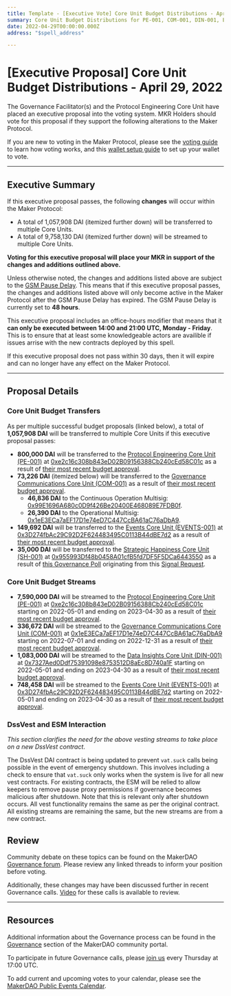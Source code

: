 ```yaml
---
title: Template - [Executive Vote] Core Unit Budget Distributions - April 29, 2022
summary: Core Unit Budget Distributions for PE-001, COM-001, DIN-001, EVENTS-001, and SH-001.
date: 2022-04-29T00:00:00.000Z
address: "$spell_address"

---
```

# [Executive Proposal] Core Unit Budget Distributions - April 29, 2022

The Governance Facilitator(s) and the Protocol Engineering Core Unit have placed an executive proposal into the voting system. MKR Holders should vote for this proposal if they support the following alterations to the Maker Protocol.

If you are new to voting in the Maker Protocol, please see the [voting guide](https://community-development.makerdao.com/en/learn/governance/how-voting-works/) to learn how voting works, and this [wallet setup guide](https://community-development.makerdao.com/en/learn/governance/voting-setup/) to set up your wallet to vote.

---

## Executive Summary

If this executive proposal passes, the following **changes** will occur within the Maker Protocol:
- A total of 1,057,908 DAI (itemized further down) will be transferred to multiple Core Units.
- A total of 9,758,130 DAI (itemized further down) will be streamed to multiple Core Units.

**Voting for this executive proposal will place your MKR in support of the changes and additions outlined above.**

Unless otherwise noted, the changes and additions listed above are subject to the [GSM Pause Delay](https://manual.makerdao.com/parameter-index/core/param-gsm-pause-delay). This means that if this executive proposal passes, the changes and additions listed above will only become active in the Maker Protocol after the GSM Pause Delay has expired. The GSM Pause Delay is currently set to **48 hours**.

This executive proposal includes an office-hours modifier that means that it **can only be executed between 14:00 and 21:00 UTC, Monday - Friday**. This is to ensure that at least some knowledgeable actors are availible if issues arrise with the new contracts deployed by this spell.

If this executive proposal does not pass within 30 days, then it will expire and can no longer have any effect on the Maker Protocol.

---

## Proposal Details


### Core Unit Budget Transfers

As per multiple successful budget proposals (linked below), a total of **1,057,908 DAI** will be transferred to multiple Core Units if this executive proposal passes:

- **800,000 DAI** will be transferred to the [Protocol Engineering Core Unit (PE-001)](https://mips.makerdao.com/mips/details/MIP39c2SP7) at [0xe2c16c308b843eD02B09156388Cb240cEd58C01c](https://etherscan.io/address/0xe2c16c308b843eD02B09156388Cb240cEd58C01c) as a result of [their most recent budget approval](https://vote.makerdao.com/polling/QmWphKJY#poll-detail).
- **73,226 DAI** (itemized below) will be transferred to the [Governance Communications Core Unit (COM-001)](https://mips.makerdao.com/mips/details/MIP39c2SP30) as a result of [their most recent budget approval](https://vote.makerdao.com/polling/QmWQBUi6#poll-detail).
	- **46,836 DAI** to the Continuous Operation Multisig: [0x99E1696A680c0D9f426Be20400E468089E7FDB0f](https://etherscan.io/address/0x99E1696A680c0D9f426Be20400E468089E7FDB0f).
	- **26,390 DAI** to the Operational Multisig: [0x1eE3ECa7aEF17D1e74eD7C447CcBA61aC76aDbA9](https://etherscan.io/address/0x1eE3ECa7aEF17D1e74eD7C447CcBA61aC76aDbA9).
- **149,692 DAI** will be transferred to the [Events Core Unit (EVENTS-001)](https://mips.makerdao.com/mips/details/MIP39c2SP32) at [0x3D274fbAc29C92D2F624483495C0113B44dBE7d2](https://etherscan.io/address/0x3D274fbAc29C92D2F624483495C0113B44dBE7d2) as a result of [their most recent budget approval](https://vote.makerdao.com/polling/QmSVzGcm#poll-detail).
- **35,000 DAI** will be transferred to the [Strategic Happiness Core Unit (SH-001)](https://mips.makerdao.com/mips/details/MIP39c2SP11) at [0x955993Df48b0458A01cfB5fd7DF5F5DCa6443550](https://etherscan.io/address/0x955993Df48b0458A01cfB5fd7DF5F5DCa6443550) as a result of [this Governance Poll](https://vote.makerdao.com/polling/QmVdxBE5#poll-detail) originating from this [Signal Request](https://forum.makerdao.com/t/signal-request-extend-shcu-sh-001-budget-until-may-governance-cycle/14511).

### Core Unit Budget Streams

- **7,590,000 DAI** will be streamed to the [Protocol Engineering Core Unit (PE-001)](https://mips.makerdao.com/mips/details/MIP39c2SP7) at [0xe2c16c308b843eD02B09156388Cb240cEd58C01c](https://etherscan.io/address/0xe2c16c308b843eD02B09156388Cb240cEd58C01c) starting on 2022-05-01 and ending on 2023-04-30 as a result of [their most recent budget approval](https://vote.makerdao.com/polling/QmWphKJY#poll-detail).
- **336,672 DAI** will be streamed to the [Governance Communications Core Unit (COM-001)](https://mips.makerdao.com/mips/details/MIP39c2SP30) at [0x1eE3ECa7aEF17D1e74eD7C447CcBA61aC76aDbA9](https://etherscan.io/address/0x1eE3ECa7aEF17D1e74eD7C447CcBA61aC76aDbA9) starting on 2022-07-01 and ending on 2022-12-31 as a result of [their most recent budget approval](https://vote.makerdao.com/polling/QmWQBUi6#poll-detail).
- **1,083,000 DAI** will be streamed to the [Data Insights Core Unit (DIN-001)](https://mips.makerdao.com/mips/details/MIP39c2SP31) at [0x7327Aed0Ddf75391098e8753512D8aEc8D740a1F](https://etherscan.io/address/0x7327Aed0Ddf75391098e8753512D8aEc8D740a1F) starting on 2022-05-01 and ending on 2023-04-30 as a result of [their most recent budget approval](https://vote.makerdao.com/polling/Qme3VaY4#poll-detail).
- **748,458 DAI** will be streamed to the [Events Core Unit (EVENTS-001)](https://mips.makerdao.com/mips/details/MIP39c2SP32) at [0x3D274fbAc29C92D2F624483495C0113B44dBE7d2](https://etherscan.io/address/0x3D274fbAc29C92D2F624483495C0113B44dBE7d2) starting on 2022-05-01 and ending on 2023-04-30 as a result of [their most recent budget approval](https://vote.makerdao.com/polling/QmSVzGcm#poll-detail).

### DssVest and ESM Interaction

_This section clarifies the need for the above vesting streams to take place on a new DssVest contract_.

The DssVest DAI contract is being updated to prevent `vat.suck` calls being possible in the event of emergency shutdown. This involves including a check to ensure that `vat.suck` only works when the system is live for all new vest contracts. For existing contracts, the ESM will be relied to allow keepers to remove pause proxy permissions if governance becomes malicious after shutdown. Note that this is relevant only after shutdown occurs. All vest functionality remains the same as per the original contract. All existing streams are remaining the same, but the new streams are from a new contract.


## Review

Community debate on these topics can be found on the MakerDAO [Governance forum](https://forum.makerdao.com/). Please review any linked threads to inform your position before voting.

Additionally, these changes may have been discussed further in recent Governance calls. [Video](https://www.youtube.com/playlist?list=PLLzkWCj8ywWNq5-90-Id6VPSsrk4OWVan) for these calls is available to review.

---

## Resources

Additional information about the Governance process can be found in the [Governance](https://community-development.makerdao.com/en/learn/governance) section of the MakerDAO community portal.

To participate in future Governance calls, please [join us](https://github.com/makerdao/community/tree/master/governance/governance-and-risk-meetings) every Thursday at 17:00 UTC.

To add current and upcoming votes to your calendar, please see the [MakerDAO Public Events Calendar](https://calendar.google.com/calendar/embed?src=makerdao.com_3efhm2ghipksegl009ktniomdk%40group.calendar.google.com&ctz=UTC&mode=week&showCalendars=0&showPrint=0).
